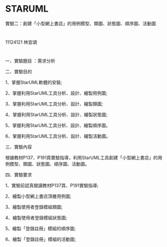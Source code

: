 # STARUML
實驗二：創建「小型網上書店」的用例模型、類圖、狀態圖、順序圖、活動圖
#
11124121 林宜頌
#
一、實驗題目 ：需求分析

二、實驗目的

1、掌握StarUML軟體的安裝;

2、掌握利用StarUML工具分析、設計、繪製用例圖;

3、掌握利用StarUML工具分析、設計、繪製類圖;

4、掌握利用StarUML工具分析、設計、繪製狀態圖;

5、掌握利用StarUML工具分析、設計、繪製順序圖。

6、掌握利用StarUML工具分析、設計、繪製活動圖。

三、實驗內容

根據教材P137、P191頁實驗指導，利用StarUML工具創建「小型網上書店」的用例模型、類圖、狀態圖、順序圖、活動圖。

四、實驗要求

1、實驗前認真閱讀教材P137頁、P191實驗指導;

2、繪製小型網上書店頂層用例圖;

3、繪製使用者登錄模組類圖;

4、繪製使用者登錄模組狀態圖;

5、繪製「登錄註冊」模組的順序圖;

6、繪製「登錄註冊」模組的活動圖;
